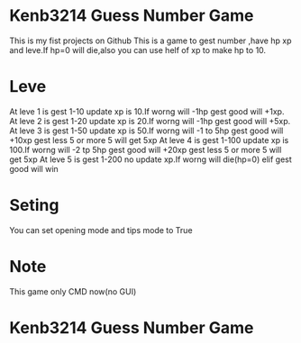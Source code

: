 # Kenb3214 Guess Number Game
This is my fist projects on Github
This is a game to gest number ,have hp xp and leve.If hp=0 will die,also you can use helf of xp to make hp to 10.
# Leve
At leve 1 is gest 1-10 update xp is 10.If worng will -1hp gest good will +1xp.
At leve 2 is gest 1-20 update xp is 20.If worng will -1hp gest good will +5xp.
At leve 3 is gest 1-50 update xp is 50.If worng will -1 to 5hp gest good will +10xp gest less 5 or more 5 will get 5xp
At leve 4 is gest 1-100 update xp is 100.If worng will -2 tp 5hp gest good will +20xp gest less 5 or more 5 will get 5xp
At leve 5 is gest 1-200 no update xp.If worng will die(hp=0) elif gest good will win
# Seting
You can set opening mode and tips mode to True
# Note
This game only CMD now(no GUI)
# Kenb3214 Guess Number Game 
